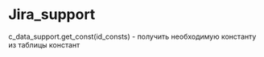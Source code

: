 # Jira_support

c_data_support.get_const(id_consts) - получить необходимую константу из таблицы констант
